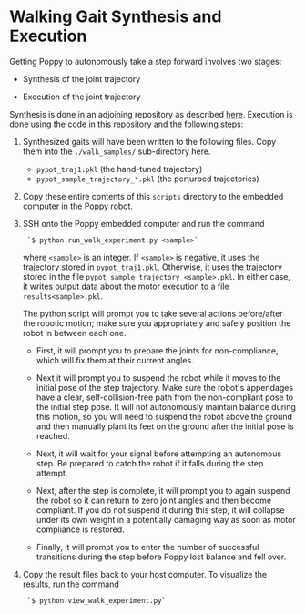 # Walking Gait Synthesis and Execution

Getting Poppy to autonomously take a step forward involves two stages:

- Synthesis of the joint trajectory

- Execution of the joint trajectory

Synthesis is done in an adjoining repository as described [here](https://github.com/garrettkatz/poppy-simulations/blob/main/ergo/pybullet/tasks/walking/walk.md).  Execution is done using the code in this repository and the following steps:

1. Synthesized gaits will have been written to the following files.  Copy them into the `./walk_samples/` sub-directory here.

    - `pypot_traj1.pkl` (the hand-tuned trajectory)
    - `pypot_sample_trajectory_*.pkl` (the perturbed trajectories)

1. Copy these entire contents of this `scripts` directory to the embedded computer in the Poppy robot.

1. SSH onto the Poppy embedded computer and run the command

        `$ python run_walk_experiment.py <sample>`

    where `<sample>` is an integer.  If `<sample>` is negative, it uses the trajectory stored in `pypot_traj1.pkl`.  Otherwise, it uses the trajectory stored in the file `pypot_sample_trajectory_<sample>.pkl`.  In either case, it writes output data about the motor execution to a file `results<sample>.pkl`.

    The python script will prompt you to take several actions before/after the robotic motion; make sure you appropriately and safely position the robot in between each one.

    - First, it will prompt you to prepare the joints for non-compliance, which will fix them at their current angles.

    - Next it will prompt you to suspend the robot while it moves to the initial pose of the step trajectory.  Make sure the robot's appendages have a clear, self-collision-free path from the non-compliant pose to the initial step pose.  It will not autonomously maintain balance during this motion, so you will need to suspend the robot above the ground and then manually plant its feet on the ground after the initial pose is reached.

    - Next, it will wait for your signal before attempting an autonomous step.  Be prepared to catch the robot if it falls during the step attempt.

    - Next, after the step is complete, it will prompt you to again suspend the robot so it can return to zero joint angles and then become compliant.  If you do not suspend it during this step, it will collapse under its own weight in a potentially damaging way as soon as motor compliance is restored.

    - Finally, it will prompt you to enter the number of successful transitions during the step before Poppy lost balance and fell over.

1. Copy the result files back to your host computer.  To visualize the results, run the command

        `$ python view_walk_experiment.py`

